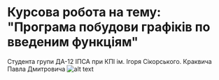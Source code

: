 # Курсова робота на тему: </br>"Програма побудови графіків по введеним функціям"
Студента групи ДА-12 ІПСА при КПІ ім. Ігоря Сікорського. Краквича Павла Дмитровича 
![alt text](https://i.imgur.com/sjJhSnW.png)